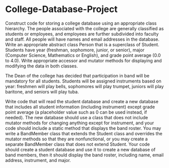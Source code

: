 # College-Database-Project
Construct code for storing a college database using an appropriate class hierarchy. The people associated with the college are generally classified as students or employees, and employees are further subdivided into faculty and staff. All people will have names and email addresses in the database. Write an appropriate abstract class Person that is a superclass of Student. Students have year (freshman, sophomore, junior, or senior), major (Computer Science, Mathematics or English), and grade point average (0.0 to 4.0). Write appropriate accessor and mutator methods for displaying and modifying the data in both classes.  

The Dean of the college has decided that participation in band will be mandatory for all students. Students will be assigned instruments based on year: freshmen will play bells, sophomores will play trumpet, juniors will play baritone, and seniors will play tuba.  

Write code that will read the student database and create a new database that includes all student information (including instrument) except grade point average (a placeholder value such as 0 can be used instead, if needed). The new database should use a class that does not include mutator methods for changing anything except for instrument, and your code should include a static method that displays the band roster. You may write a BandMember class that extends the Student class and overrides the mutator methods so that they are nonfunctional, or you may create a separate BandMember class that does not extend Student. Your code should create a student database and use it to create a new database of band members, then it should display the band roster, including name, email address, instrument, and major.
